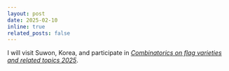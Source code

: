 ```yaml
---
layout: post
date: 2025-02-10
inline: true
related_posts: false
---
```


I will visit Suwon, Korea, and participate in *<a href = "https://sites.google.com/view/flagvarieties2025/home">Combinatorics on flag varieties and related topics 2025</a>*.
